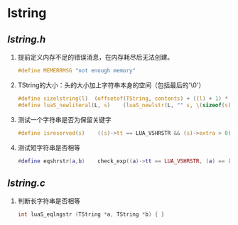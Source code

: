 # lstring

## *lstring.h*

1. 提前定义内存不足的错误消息，在内存耗尽后无法创建。
   
   ```c
   #define MEMERRMSG "not enough memory"
   ```

2. TString的大小：头的大小加上字符串本身的空间（包括最后的'\0'）
   
   ```c
   #define sizelstring(l)  (offsetof(TString, contents) + ((l) + 1) * sizeof(char))
   #define luaS_newliteral(L, s)    (luaS_newlstr(L, "" s, \(sizeof(s)/sizeof(char))-1))
   ```

3. 测试一个字符串是否为保留关键字
   
   ```c
   #define isreserved(s)    ((s)->tt == LUA_VSHRSTR && (s)->extra > 0)
   ```

4. 测试短字符串是否相等
   
   ```lua
   #define eqshrstr(a,b)	check_exp((a)->tt == LUA_VSHRSTR, (a) == (b))
   ```

## *lstring.c*

1. 判断长字符串是否相等
   
   ```c
   int luaS_eqlngstr (TString *a, TString *b) { }
   ```


